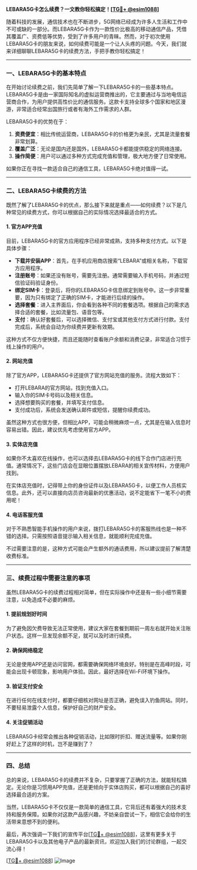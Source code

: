 **LEBARA5G卡怎么续费？一文教你轻松搞定！[[TG💪+ @esim1088](https://t.me/s/esim1088)]**

随着科技的发展，通信技术也在不断进步，5G网络已经成为许多人生活和工作中不可或缺的一部分。而LEBARA5G卡作为一款性价比极高的移动通信产品，凭借其覆盖广、资费低等优势，受到了许多用户的青睐。然而，对于初次使用LEBARA5G卡的朋友来说，如何续费可能是一个让人头疼的问题。今天，我们就来详细聊聊LEBARA5G卡的续费方法，手把手教你轻松搞定！

---

### 一、LEBARA5G卡的基本特点

在开始讨论续费之前，我们先简单了解一下LEBARA5G卡的一些基本特点。LEBARA5G卡是由一家国际知名的虚拟运营商推出的，它主要通过与当地电信运营商合作，为用户提供高性价比的通信服务。这款卡支持全球多个国家和地区漫游，非常适合经常出国旅行或者有海外工作需求的人群。

LEBARA5G卡的优势在于：

1. **资费便宜**：相比传统运营商，LEBARA5G卡的价格更为亲民，尤其是流量套餐非常划算。
2. **覆盖广泛**：无论是国内还是国外，LEBARA5G卡都能提供稳定的网络连接。
3. **操作简便**：用户可以通过多种方式完成充值和管理，极大地方便了日常使用。

如果你正在寻找一款适合自己的通信工具，LEBARA5G卡绝对值得一试。

---

### 二、LEBARA5G卡续费的方法

既然了解了LEBARA5G卡的优点，那么接下来就是重点——如何续费？以下是几种常见的续费方式，你可以根据自己的实际情况选择最适合的方式。

#### 1. 官方APP充值

目前，LEBARA5G卡的官方应用程序已经非常成熟，支持多种支付方式。以下是具体步骤：

- **下载并安装APP**：首先，在手机应用商店搜索“LEBARA”或相关名称，下载官方应用程序。
- **注册账号**：如果还没有账号，需要先注册。通常需要输入手机号码，并通过短信验证码验证身份。
- **绑定SIM卡**：登录后，将你的LEBARA5G卡信息绑定到账号中。这一步非常重要，因为只有绑定了正确的SIM卡，才能进行后续的操作。
- **选择套餐**：进入主界面后，你会看到各种不同的套餐选项。根据自己的需求选择合适的套餐，比如流量包、语音包等。
- **支付**：确认好套餐后，可以选择微信、支付宝或其他支付方式进行付款。支付完成后，系统会自动为你续费并更新有效期。

这种方式不仅方便快捷，而且还能随时查看账户余额和消费记录，非常适合习惯于线上操作的用户。

#### 2. 网站充值

除了官方APP，LEBARA5G卡还提供了官方网站充值的服务。流程大致如下：

- 打开LEBARA的官方网站，找到充值入口。
- 输入你的SIM卡号码以及相关信息。
- 选择想要购买的套餐，并填写支付信息。
- 支付成功后，系统会发送确认邮件或短信，提醒你续费成功。

虽然这种方式也很方便，但相比APP，可能会稍微麻烦一点，尤其是在输入信息时容易出错。因此，建议优先考虑使用官方APP。

#### 3. 实体店充值

如果你不太喜欢在线操作，也可以选择去LEBARA5G卡的线下合作门店进行充值。通常情况下，这些门店会在显眼位置摆放LEBARA的相关宣传材料，方便用户找到。

在实体店充值时，记得带上你的身份证件以及LEBARA5G卡，以便工作人员核实信息。此外，还可以直接向店员咨询最新的优惠活动，说不定能省下一笔不小的费用呢！

#### 4. 电话客服充值

对于不熟悉智能手机操作的用户来说，拨打LEBARA5G卡的客服热线也是一种不错的选择。只需按照语音提示输入相关信息，就能顺利完成充值。

不过需要注意的是，这种方式可能会产生额外的通话费用，所以建议提前了解清楚收费标准。

---

### 三、续费过程中需要注意的事项

虽然LEBARA5G卡的续费过程相对简单，但在实际操作中还是有一些小细节需要注意，以免造成不必要的麻烦。

#### 1. 提前规划好时间

为了避免因欠费导致无法正常使用，建议大家在套餐到期前一周左右就开始关注账户状态。这样一旦发现余额不足，就可以及时进行续费。

#### 2. 确保网络稳定

无论是使用APP还是访问官网，都需要确保网络环境良好。特别是在高峰时段，可能会出现卡顿现象，影响用户体验。因此，最好选择在Wi-Fi环境下操作。

#### 3. 验证支付安全

在进行任何在线支付时，都要仔细核对网址是否正确，避免误入钓鱼网站。同时，不要轻易泄露个人信息，保护好自己的财产安全。

#### 4. 关注促销活动

LEBARA5G卡经常会推出各种促销活动，比如限时折扣、赠送流量等。如果你刚好赶上了这样的时机，岂不是赚到了？

---

### 四、总结

总的来说，LEBARA5G卡的续费并不复杂，只要掌握了正确的方法，就能轻松搞定。无论你是习惯用APP充值，还是更倾向于实体店购买，都可以根据自己的喜好选择最合适的方案。

当然，LEBARA5G卡不仅仅是一款简单的通信工具，它背后还有着强大的技术支持和服务保障。如果你对这款产品感兴趣，不妨亲自尝试一下，相信它会给你的生活带来意想不到的便利。

最后，再次强调一下我们的宣传平台[[TG💪+ @esim1088](https://t.me/s/esim1088)]，这里有更多关于LEBARA5G卡以及其他电子产品的最新资讯，欢迎加入我们的讨论群组，一起交流心得！

[[TG💪+ @esim1088](https://t.me/s/esim1088)] ![Image](https://i.postimg.cc/4NQfJmqS/Snipaste-2025-05-13-00-14-12.png)